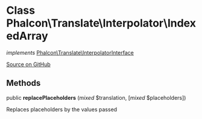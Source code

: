 # Class **Phalcon\\Translate\\Interpolator\\IndexedArray**

*implements* [Phalcon\Translate\InterpolatorInterface](/en/3.1/api/Phalcon_Translate_InterpolatorInterface)

<a href="https://github.com/phalcon/cphalcon/blob/master/phalcon/translate/interpolator/indexedarray.zep" class="btn btn-default btn-sm">Source on GitHub</a>

## Methods
public  **replacePlaceholders** (*mixed* $translation, [*mixed* $placeholders])

Replaces placeholders by the values passed



